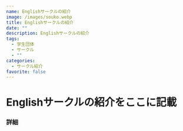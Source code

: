 ```yaml
---
name: Englishサークルの紹介
image: /images/souko.webp
title: Englishサークルの紹介
date: ""
description: Englishサークルの紹介
tags:
  - 学生団体
  - サークル
  - ""
categories:
  - サークル紹介
favorite: false
---
```

# Englishサークルの紹介をここに記載

### 詳細


